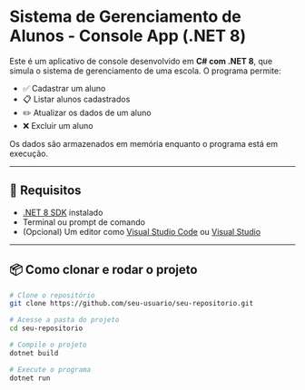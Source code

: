 # Sistema de Gerenciamento de Alunos - Console App (.NET 8)

Este é um aplicativo de console desenvolvido em **C# com .NET 8**, que simula o sistema de gerenciamento de uma escola. O programa permite:

- ✅ Cadastrar um aluno  
- 📋 Listar alunos cadastrados  
- ✏️ Atualizar os dados de um aluno  
- ❌ Excluir um aluno  

Os dados são armazenados em memória enquanto o programa está em execução.

---

## 🧰 Requisitos

- [.NET 8 SDK](https://dotnet.microsoft.com/en-us/download/dotnet/8.0) instalado
- Terminal ou prompt de comando
- (Opcional) Um editor como [Visual Studio Code](https://code.visualstudio.com/) ou [Visual Studio](https://visualstudio.microsoft.com/)

---

## 📦 Como clonar e rodar o projeto

```bash
# Clone o repositório
git clone https://github.com/seu-usuario/seu-repositorio.git

# Acesse a pasta do projeto
cd seu-repositorio

# Compile o projeto
dotnet build

# Execute o programa
dotnet run
